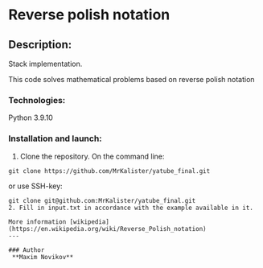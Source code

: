 # Reverse polish notation
## Description:
Stack implementation. 

This code solves mathematical problems based on reverse polish notation
### Technologies:
Python 3.9.10
### Installation and launch:
1. Clone the repository. On the command line:
```
git clone https://github.com/MrKalister/yatube_final.git
```
or use SSH-key:
```
git clone git@github.com:MrKalister/yatube_final.git
2. Fill in input.txt in accordance with the example available in it.

More information [wikipedia](https://en.wikipedia.org/wiki/Reverse_Polish_notation)
---

### Author
 **Maxim Novikov** 
